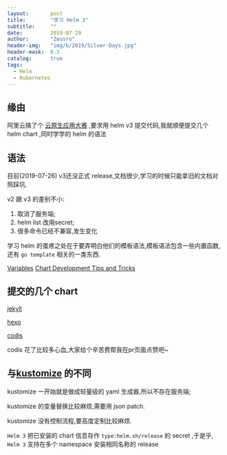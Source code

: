```yaml
---
layout:       post
title:        "学习 Helm 3"
subtitle:     ""
date:         2019-07-29
author:       "Zeusro"
header-img:   "img/b/2019/Silver-Days.jpg"
header-mask:  0.3
catalog:      true
tags:
  - Helm
  - Kubernetes 
---
```


## 缘由

阿里云搞了个 [云原生应用大赛](https://developer.aliyun.com/special/apphubchallenge) ,要求用 helm v3 提交代码,我就顺便提交几个 helm chart ,同时学学的 helm 的语法

## 语法

目前(2019-07-26) v3还没正式 release,文档很少,学习的时候只能拿旧的文档对照踩坑.

v2 跟 v3 的差别不小:

1. 取消了服务端;
2. helm list 改用secret;
3. 很多命令已经不兼容,发生变化


学习 helm 的蛋疼之处在于要弄明白他们的模板语法,模板语法包含一些内置函数,还有 `go template` 相关的一类东西.

[Variables](https://v3.helm.sh/docs/topics/chart_template_guide/variables/)
[Chart Development Tips and Tricks](https://helm.sh/docs/charts_tips_and_tricks/#using-the-include-function)

## 提交的几个 chart

[jekyll](https://github.com/cloudnativeapp/charts/pull/34)

[hexo](https://github.com/cloudnativeapp/charts/pull/33)

[codis](https://github.com/cloudnativeapp/charts/pull/39)

codis 花了比较多心血,大家给个辛苦费帮我在pr页面点赞吧~


## 与[kustomize](https://kustomize.io/) 的不同

kustomize 一开始就是做成轻量级的 yaml 生成器,所以不存在服务端;

kustomize 的变量替换比较麻烦,需要用 json patch.

kustomize 没有控制流程,要高度定制比较麻烦.

`Helm 3` 把已安装的 chart 信息存作 `type:helm.sh/release` 的 secret ,于是乎, `Helm 3` 支持在多个 namespace 安装相同名称的 release 